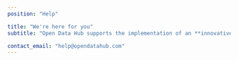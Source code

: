 ```yaml
---
position: "Help"

title: "We're here for you"
subtitle: "Open Data Hub supports the implementation of an **innovative platform**, where talents can **use data and create innovative solutions** for a SMART Green Region."

contact_email: "help@opendatahub.com"
---
```


